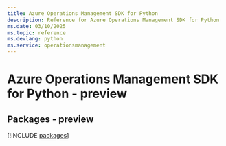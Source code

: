 ```yaml
---
title: Azure Operations Management SDK for Python
description: Reference for Azure Operations Management SDK for Python
ms.date: 03/10/2025
ms.topic: reference
ms.devlang: python
ms.service: operationsmanagement
---
```

# Azure Operations Management SDK for Python - preview
## Packages - preview
[!INCLUDE [packages](operations-management-index.md)]